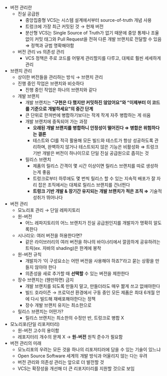 - 버전 관리란
    - 진실 공급원
        - 중앙집중형 VCS는 시스템 설계에서부터 source-of-truth 개념 사용
        - 트렁크에 가장 최근 커밋된 것 → 현재 버전
        - 분산형 VCS는 Single Source of Truth가 없기 때문에 중앙 통제나 조율 없이 커밋 태그와 Pull Request을 전혀 다른 개발 브랜치로 전달할 수 있음 ⇒ 정책과 규범 명확해야함
    - 버전 관리 vs 의존성 관리
        - VCS 정책은 주로 코드를 어떻게 관리할지를 다루고, 대체로 훨씬 세세하게 관리
- 브랜치 관리
    - 상이한 버전들을 관리하는 방식 → 브랜치 관리
    - 진행 중인 작업은 브랜치와 비슷하다
        - 진행 중인 작업은 하나의 브랜치와 같다
    - 개발 브랜치
        - 개발 브랜치는 “**구현은 다 했지만 커밋하진 않았어요”와 “이제부터 이 코드를 기준으로 개발하세요”의 중간 단계**
        - 큰 단위로 한꺼번에 병합하기보다는 작게 작게 자주 병합하는 게 쉬움
        - 개발 브랜치에 중독되어 가는 과정
            - **오래된 개발 브랜치를 병합하니 안정성이 떨어진다 ⇒ 병합은 위험하다는 결론**
            - 테스트와 CI를 적극 활용해 모든 빌드와 테스트가 항상 성공하도록 관리하며, 완벽하지 않거나 테스트되지 않은 기능은 비활성화 ⇒ 트렁크 기반 개발은 버전이 하나이므로 단일 진실 공급원으로 좁히는 것
        - 릴리스 브랜치
            - 제품의 릴리스 간격이 몇 시간 이상이면 릴리스 브랜치를 따로 생성하는게 좋음
            - 트렁크로부터 하루에도 몇 번씩 릴리스 할 수 있는 지속적 배포가 잘 자리 잡은 조직에서는 대체로 릴리스 브랜치를 건너띈다
            - **트렁크 기반 개발 & 장기간 유지되는 개발 브랜치가 적은 조직 ⇒** 기술적 성취가 뛰어나다
- 버전 관리
    - 모노리포 관리 → 단일 레파지토리
    - 원-버전
        - 어느 레파지토리의 어느 브랜치가 진실 공급원인지를 개발자가 명확히 알도록한다
    - 시나리오: 여러 버전을 허용한다면?
        - 같은 라이브러리의 여러 버전을 하나의 바이너리에서 깔끔하게 공유하려는 트릭(ex. 자바의 shading)은 한계에 봉착
    - 원-버전 규칙
        - 개발자가 ‘이 구성요소는 어떤 버전을 사용해야 하죠?’라고 묻는 상황을 만들지 않아야 한다
        - 의존성을 새로 추가할 때 **선택할** 수 있는 버전을 제한한다
    - 장수 브랜치는 (웬만하면) 금지
        - 개발 브랜치를 되도록 만들지 말고, 만들더라도 매우 짦게 쓰고 없애야한다
        - 빌드 호라이즌 → 프로덕션 환경에서 구동 중인 모든 제품은 최대 6개월 안에 다시 빌드해 재배포해야한다는 정책
        - 장수 개발 브랜치 유지는 최소한으로
    - 릴리스 브랜치는 어떤가?
        - 릴리스 브랜치는 최소한의 수정만 반, 트렁크로 병합 X
- 모노리포(단일 리포저터리)
    - 원-버전 고수의 용이함
    - 레포지터리 개수의 문제 X → **원-버전** 원칙 준수가 필요함
- 버전 관리의 미래
    - 모노리포의 우려는 모든 것을 하나의 리포저티러에 담을 수 있는 기술이 있느냐
    - Open Source Software 세계의 개발 방식과 어울리지 않는 다는 우려
    - 버전 관리와 의존성 관리는 앞으로 더 발전할 것
    - VCS는 확장성을 개선해 더 큰 리포지터리를 지원할 것으로 보임